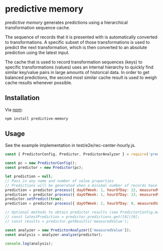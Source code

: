 # predictive memory

_predictive memory_ generates predictions using a hierarchical transformation sequence cache.

The sequence of records that it is presented with is automatically converted to transformations. A specific subset of those transformations is used to predict the next transformation, which is then converted to an absolute prediction using the latest input.

The cache that is used to record transformation sequences (keys) to specific transformations (values) uses an internal hierarchy to quickly find similar key/value pairs in large amounts of historical data. In order to get balanced predictions, the second most similar cache result is used to weigh cache results whenever possible.

## Installation

Via [npm](https://www.npmjs.com/):

```bash
npm install predictive-memory
```

## Usage

See the example implementation in test/e2e/rec-center-hourly.js.

```js
const { PredictorConfig, Predictor, PredictorAnalyzer } = require('predictive-memory');

const pc = new PredictorConfig();
const predictor = new Predictor(pc);

let prediction = null;
// Pass in any name and number of value properties
// Predictions will be generated when a minimal number of records have been processed
prediction = predictor.process({ dayOfWeek: 1, hourOfDay: 22, measuredValue: 5.5 });
prediction = predictor.process({ dayOfWeek: 1, hourOfDay: 23, measuredValue: 6.5 });
predictor.setPredict(true);
prediction = predictor.process({ dayOfWeek: 2, hourOfDay: 0, measuredValue: 1.5 });

// Optional methods to obtain predictor results (see PredictorConfig.maxHistorySize)
// const latestPrediction = predictor.predictions.get([0])[0];
// const results = predictor.getResults('measuredValue');

const analyzer = new PredictorAnalyzer(['measuredValue']);
const analysis = analyzer.analyze(predictor);

console.log(analysis);
```
